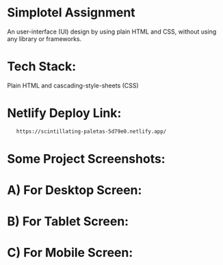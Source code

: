 # Simplotel Assignment
An user-interface (UI) design by using plain HTML and CSS, without using any library or frameworks.

# Tech Stack:
Plain HTML and cascading-style-sheets (CSS)

# Netlify Deploy Link:
```bash
   https://scintillating-paletas-5d79e0.netlify.app/
```

# Some Project Screenshots:
# A) For Desktop Screen:
# B) For Tablet Screen:
# C) For Mobile Screen:
